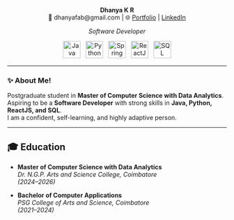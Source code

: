 <p align="center">
  <strong>Dhanya K R</strong><br>
  📧 dhanyafab@gmail.com | 🌐 <a href="https://dhanya30.onrender.com/">Portfolio</a> |  <a href="https://www.linkedin.com/in/dhanya3010">LinkedIn</a>
</p>

<p align="center">
  <em>Software Developer</em>
</p>

<p align="center">
  <img src="https://cdn.jsdelivr.net/gh/devicons/devicon/icons/java/java-original.svg" alt="Java" width="40" height="40"/>
  &nbsp;
  <img src="https://cdn.jsdelivr.net/gh/devicons/devicon/icons/python/python-original.svg" alt="Python" width="40" height="40"/>
  &nbsp;
  <img src="https://cdn.jsdelivr.net/gh/devicons/devicon/icons/spring/spring-original.svg" alt="Spring Boot" width="40" height="40"/>
  &nbsp;
  <img src="https://cdn.jsdelivr.net/gh/devicons/devicon/icons/react/react-original.svg" alt="ReactJS" width="40" height="40"/>
  &nbsp;
  <img src="https://cdn.jsdelivr.net/gh/devicons/devicon/icons/mysql/mysql-original.svg" alt="SQL" width="40" height="40"/>
</p>

---

### ✨ About Me!

Postgraduate student in **Master of Computer Science with Data Analytics**.  
Aspiring to be a **Software Developer** with strong skills in **Java, Python, ReactJS, and SQL**.  
I am a confident, self-learning, and highly adaptive person.

---

## 🎓 Education

- **Master of Computer Science with Data Analytics**  
  *Dr. N.G.P. Arts and Science College, Coimbatore*  
  *(2024–2026)*

- **Bachelor of Computer Applications**  
  *PSG College of Arts and Science, Coimbatore*  
  *(2021–2024)*
